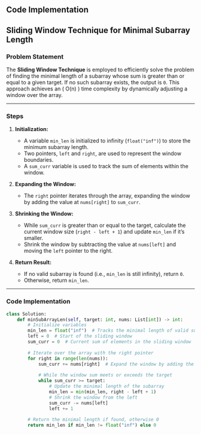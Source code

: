 ## Code Implementation

## Sliding Window Technique for Minimal Subarray Length

### Problem Statement
The **Sliding Window Technique** is employed to efficiently solve the problem of finding the minimal length of a subarray whose sum is greater than or equal to a given target. If no such subarray exists, the output is `0`. This approach achieves an \( O(n) \) time complexity by dynamically adjusting a window over the array.

---

### Steps

1. **Initialization:**
   - A variable `min_len` is initialized to infinity (`float("inf")`) to store the minimum subarray length.
   - Two pointers, `left` and `right`, are used to represent the window boundaries.
   - A `sum_curr` variable is used to track the sum of elements within the window.

2. **Expanding the Window:**
   - The `right` pointer iterates through the array, expanding the window by adding the value at `nums[right]` to `sum_curr`.

3. **Shrinking the Window:**
   - While `sum_curr` is greater than or equal to the target, calculate the current window size (`right - left + 1`) and update `min_len` if it’s smaller.
   - Shrink the window by subtracting the value at `nums[left]` and moving the `left` pointer to the right.

4. **Return Result:**
   - If no valid subarray is found (i.e., `min_len` is still infinity), return `0`.
   - Otherwise, return `min_len`.

---

### Code Implementation

```python
class Solution:
    def minSubArrayLen(self, target: int, nums: List[int]) -> int:
        # Initialize variables
        min_len = float("inf")  # Tracks the minimal length of valid subarray
        left = 0  # Start of the sliding window
        sum_curr = 0  # Current sum of elements in the sliding window
        
        # Iterate over the array with the right pointer
        for right in range(len(nums)):
            sum_curr += nums[right]  # Expand the window by adding the current element
            
            # While the window sum meets or exceeds the target
            while sum_curr >= target:
                # Update the minimal length of the subarray
                min_len = min(min_len, right - left + 1)
                # Shrink the window from the left
                sum_curr -= nums[left]
                left += 1
        
        # Return the minimal length if found, otherwise 0
        return min_len if min_len != float("inf") else 0
